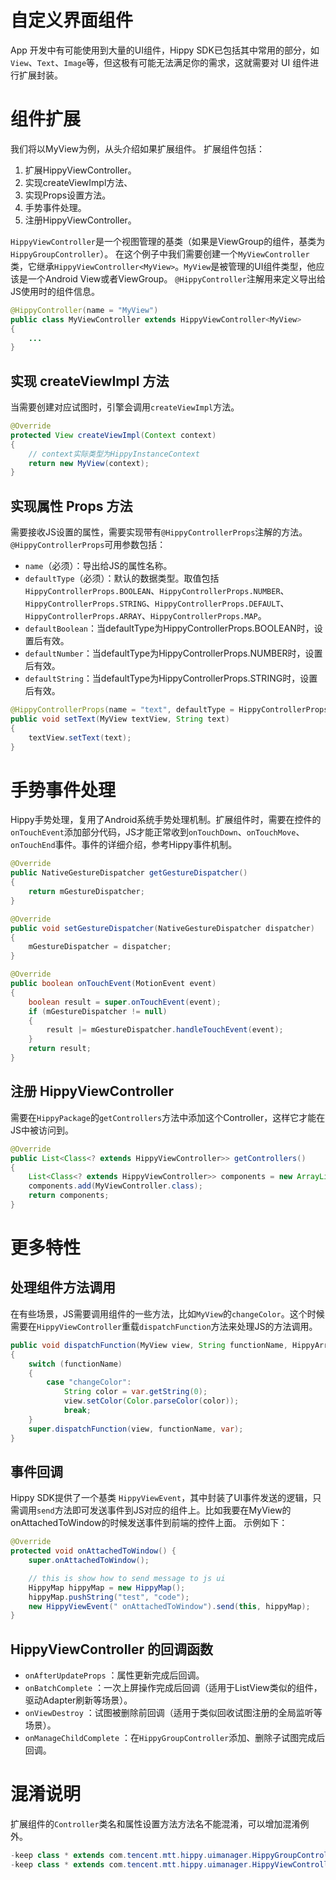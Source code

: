 # 自定义界面组件

App 开发中有可能使用到大量的UI组件，Hippy SDK已包括其中常用的部分，如`View`、`Text`、`Image`等，但这极有可能无法满足你的需求，这就需要对 UI 组件进行扩展封装。

# 组件扩展

我们将以MyView为例，从头介绍如果扩展组件。
扩展组件包括：

1. 扩展HippyViewController。
2. 实现createViewImpl方法、
3. 实现Props设置方法。
4. 手势事件处理。
5. 注册HippyViewController。

`HippyViewController`是一个视图管理的基类（如果是ViewGroup的组件，基类为`HippyGroupController`）。
在这个例子中我们需要创建一个`MyViewController`类，它继承`HippyViewController<MyView>`。`MyView`是被管理的UI组件类型，他应该是一个Android View或者ViewGroup。 `@HippyController`注解用来定义导出给JS使用时的组件信息。

```java
@HippyController(name = "MyView")
public class MyViewController extends HippyViewController<MyView>
{
    ...
}
```

## 实现 createViewImpl 方法

当需要创建对应试图时，引擎会调用`createViewImpl`方法。

```java
@Override
protected View createViewImpl(Context context)
{
    // context实际类型为HippyInstanceContext
    return new MyView(context);
}
```

## 实现属性 Props 方法

需要接收JS设置的属性，需要实现带有`@HippyControllerProps`注解的方法。
`@HippyControllerProps`可用参数包括：

- `name`（必须）：导出给JS的属性名称。
- `defaultType`（必须）：默认的数据类型。取值包括`HippyControllerProps.BOOLEAN`、`HippyControllerProps.NUMBER`、`HippyControllerProps.STRING`、`HippyControllerProps.DEFAULT`、`HippyControllerProps.ARRAY`、`HippyControllerProps.MAP`。
- `defaultBoolean`：当defaultType为HippyControllerProps.BOOLEAN时，设置后有效。
- `defaultNumber`：当defaultType为HippyControllerProps.NUMBER时，设置后有效。
- `defaultString`：当defaultType为HippyControllerProps.STRING时，设置后有效。

```java
@HippyControllerProps(name = "text", defaultType = HippyControllerProps.STRING, defaultString = "")
public void setText(MyView textView, String text)
{
    textView.setText(text);
}
```

# 手势事件处理

Hippy手势处理，复用了Android系统手势处理机制。扩展组件时，需要在控件的`onTouchEvent`添加部分代码，JS才能正常收到`onTouchDown`、`onTouchMove`、`onTouchEnd`事件。事件的详细介绍，参考Hippy事件机制。

```java
@Override
public NativeGestureDispatcher getGestureDispatcher()
{
    return mGestureDispatcher;
}

@Override
public void setGestureDispatcher(NativeGestureDispatcher dispatcher)
{
    mGestureDispatcher = dispatcher;
}

@Override
public boolean onTouchEvent(MotionEvent event)
{
    boolean result = super.onTouchEvent(event);
    if (mGestureDispatcher != null)
    {
        result |= mGestureDispatcher.handleTouchEvent(event);
    }
    return result;
}
```

## 注册 HippyViewController

需要在`HippyPackage`的`getControllers`方法中添加这个Controller，这样它才能在JS中被访问到。

```java
@Override
public List<Class<? extends HippyViewController>> getControllers()
{
    List<Class<? extends HippyViewController>> components = new ArrayList<>();
    components.add(MyViewController.class);
    return components;
}
```

# 更多特性

## 处理组件方法调用

在有些场景，JS需要调用组件的一些方法，比如`MyView`的`changeColor`。这个时候需要在`HippyViewController`重载`dispatchFunction`方法来处理JS的方法调用。

```java
public void dispatchFunction(MyView view, String functionName, HippyArray var)
{
    switch (functionName)
    {
        case "changeColor":
            String color = var.getString(0);
            view.setColor(Color.parseColor(color));
            break;
    }
    super.dispatchFunction(view, functionName, var);
}
```

## 事件回调

Hippy SDK提供了一个基类 `HippyViewEvent`，其中封装了UI事件发送的逻辑，只需调用`send`方法即可发送事件到JS对应的组件上。比如我要在MyView的onAttachedToWindow的时候发送事件到前端的控件上面。
示例如下：

```java
@Override
protected void onAttachedToWindow() {
    super.onAttachedToWindow();

    // this is show how to send message to js ui
    HippyMap hippyMap = new HippyMap();
    hippyMap.pushString("test", "code");
    new HippyViewEvent(" onAttachedToWindow").send(this, hippyMap);
}
```

## HippyViewController 的回调函数

- `onAfterUpdateProps` ：属性更新完成后回调。
- `onBatchComplete` ：一次上屏操作完成后回调（适用于ListView类似的组件，驱动Adapter刷新等场景）。
- `onViewDestroy` ：试图被删除前回调（适用于类似回收试图注册的全局监听等场景）。
- `onManageChildComplete` ：在`HippyGroupController`添加、删除子试图完成后回调。

# 混淆说明

扩展组件的`Controller`类名和属性设置方法方法名不能混淆，可以增加混淆例外。

```java
-keep class * extends com.tencent.mtt.hippy.uimanager.HippyGroupController{ public *;}
-keep class * extends com.tencent.mtt.hippy.uimanager.HippyViewController{ public *;}
```
